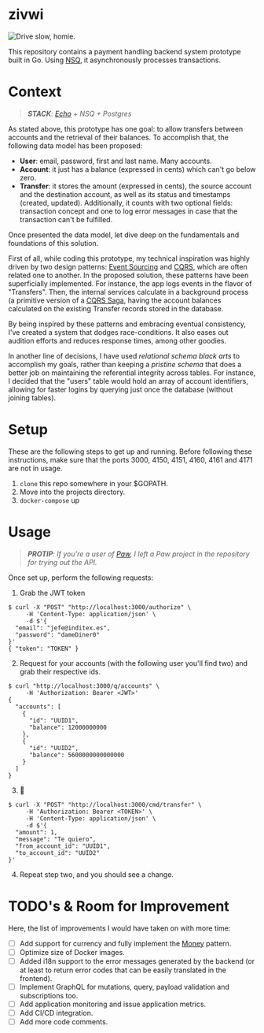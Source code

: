 # zivwi

![Drive slow, homie.](https://content.spaceship.com.au/static/images/Elon%20Musk%20$1000%20(1).png)

This repository contains a payment handling backend system prototype built in Go. Using [NSQ](https://nsq.io), it asynchronously processes transactions.

# Context

> _**STACK**: [Echo](https://echo.labstack.com) + NSQ + Postgres_

As stated above, this prototype has one goal: to allow transfers between accounts and the retrieval of their balances. To accomplish that, the following data model has been proposed:

- **User**: email, password, first and last name. Many accounts.
- **Account**: it just has a balance (expressed in cents) which can't go below zero.
- **Transfer**: it stores the amount (expressed in cents), the source account and the destination account, as well as its status and timestamps (created, updated). Additionally, it counts with two optional fields: transaction concept and one to log error messages in case that the transaction can't be fulfilled.

Once presented the data model, let dive deep on the fundamentals and foundations of this solution.

First of all, while coding this prototype, my technical inspiration was highly driven by two design patterns: [Event Sourcing](https://martinfowler.com/eaaDev/EventSourcing.html) and [CQRS](https://martinfowler.com/bliki/CQRS.html), which are often related one to another. In the proposed solution, these patterns have been superficially implemented. For instance, the app logs events in the flavor of "Transfers". Then, the internal services calculate in a background process (a primitive version of a [CQRS Saga](https://blog.jonathanoliver.com/cqrs-sagas-with-event-sourcing-part-i-of-ii/), having the account balances calculated on the existing Transfer records stored in the database.

By being inspired by these patterns and embracing eventual consistency, I've created a system that dodges race-conditions. It also eases out audition efforts and reduces response times,  among other goodies.

In another line of decisions, I have used _relational schema black arts_ to accomplish my goals, rather than keeping a _pristine schema_ that does a better job on maintaining the referential integrity across tables. For instance, I decided that the "users" table would hold an array of account identifiers, allowing for faster logins by querying just once the database (without joining tables).  

# Setup

These are the following steps to get up and running. Before following these instructions, make sure that the ports 3000, 4150, 4151, 4160, 4161 and 4171 are not in usage.

1. `clone` this repo somewhere in your $GOPATH.
2. Move into the projects directory.
3. `docker-compose` up

# Usage

> _**PROTIP**: If you're a user of [Paw](https://paw.cloud), I left a Paw project in the repository for trying out the API._

Once set up, perform the following requests:

1. Grab the JWT token

```
$ curl -X "POST" "http://localhost:3000/authorize" \
     -H 'Content-Type: application/json' \
     -d $'{
  "email": "jefe@inditex.es",
  "password": "dameDiner0"
}'
{ "token": "TOKEN" }
```

2. Request for your accounts (with the following user you'll find two) and grab their respective ids.

```
$ curl "http://localhost:3000/q/accounts" \
     -H 'Authorization: Bearer <JWT>'
{
  "accounts": [
    {
      "id": "UUID1",
      "balance": 12000000000
    },
    {
      "id": "UUID2",
      "balance": 5600000000000000
    }
  ]
}
 ```

3. 💸

```
$ curl -X "POST" "http://localhost:3000/cmd/transfer" \
     -H 'Authorization: Bearer <TOKEN>' \
     -H 'Content-Type: application/json' \
     -d $'{
  "amount": 1,
  "message": "Te quiero",
  "from_account_id": "UUID1",
  "to_account_id": "UUID2"
}'
```

4. Repeat step two, and you should see a change.

# TODO's & Room for Improvement

Here, the list of improvements I would have taken on with more time:

- [ ] Add support for currency and fully implement the [Money](https://code.tutsplus.com/tutorials/money-pattern-the-right-way-to-represent-value-unit-pairs--net-35509) pattern.
- [ ] Optimize size of Docker images.
- [ ] Added i18n support to the error messages generated by the backend (or at least to return error codes that can be easily translated in the frontend).
- [ ] Implement GraphQL for mutations, query, payload validation and subscriptions too.
- [ ] Add application monitoring and issue application metrics.
- [ ] Add CI/CD integration.
- [ ] Add more code comments.

